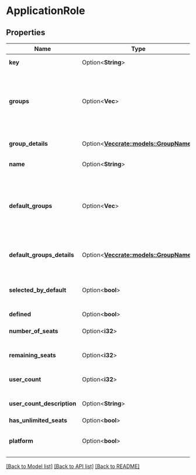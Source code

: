 # ApplicationRole

## Properties

Name | Type | Description | Notes
------------ | ------------- | ------------- | -------------
**key** | Option<**String**> | The key of the application role. | [optional]
**groups** | Option<**Vec<String>**> | The groups associated with the application role. As a group's name can change, use of `groupDetails` is recommended to identify a groups. | [optional]
**group_details** | Option<[**Vec<crate::models::GroupName>**](GroupName.md)> | The groups associated with the application role. | [optional]
**name** | Option<**String**> | The display name of the application role. | [optional]
**default_groups** | Option<**Vec<String>**> | The groups that are granted default access for this application role. As a group's name can change, use of `defaultGroupsDetails` is recommended to identify a groups. | [optional]
**default_groups_details** | Option<[**Vec<crate::models::GroupName>**](GroupName.md)> | The groups that are granted default access for this application role. | [optional]
**selected_by_default** | Option<**bool**> | Determines whether this application role should be selected by default on user creation. | [optional]
**defined** | Option<**bool**> | Deprecated. | [optional]
**number_of_seats** | Option<**i32**> | The maximum count of users on your license. | [optional]
**remaining_seats** | Option<**i32**> | The count of users remaining on your license. | [optional]
**user_count** | Option<**i32**> | The number of users counting against your license. | [optional]
**user_count_description** | Option<**String**> | The [type of users](https://confluence.atlassian.com/x/lRW3Ng) being counted against your license. | [optional]
**has_unlimited_seats** | Option<**bool**> |  | [optional]
**platform** | Option<**bool**> | Indicates if the application role belongs to Jira platform (`jira-core`). | [optional]

[[Back to Model list]](../README.md#documentation-for-models) [[Back to API list]](../README.md#documentation-for-api-endpoints) [[Back to README]](../README.md)


